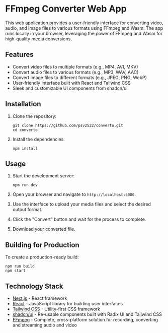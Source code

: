 # FFmpeg Converter Web App

This web application provides a user-friendly interface for converting video, audio, and image files to various formats using FFmpeg and Wasm. The app runs locally in your browser, leveraging the power of FFmpeg and Wasm for high-quality media conversions.

## Features

- Convert video files to multiple formats (e.g., MP4, AVI, MKV)
- Convert audio files to various formats (e.g., MP3, WAV, AAC)
- Convert image files to different formats (e.g., JPEG, PNG, WebP)
- User-friendly interface built with React and Tailwind CSS
- Sleek and customizable UI components from shadcn/ui

## Installation

1. Clone the repository:
   ```
   git clone https://github.com/psv2522/converto.git
   cd converto
   ```

2. Install the dependencies:
   ```
   npm install
   ```

## Usage

1. Start the development server:
   ```
   npm run dev
   ```

2. Open your browser and navigate to `http://localhost:3000`.

3. Use the interface to upload your media files and select the desired output format.

4. Click the "Convert" button and wait for the process to complete.

5. Download your converted file.

## Building for Production

To create a production-ready build:

```
npm run build
npm start
```

## Technology Stack

- [Next.js](https://nextjs.org/) - React framework
- [React](https://reactjs.org/) - JavaScript library for building user interfaces
- [Tailwind CSS](https://tailwindcss.com/) - Utility-first CSS framework
- [shadcn/ui](https://ui.shadcn.com/) - Re-usable components built with Radix UI and Tailwind CSS
- [FFmpeg](https://ffmpeg.org/) - Complete, cross-platform solution for recording, converting and streaming audio and video